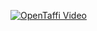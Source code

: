 [![OpenTaffi Video](http://img.youtube.com/vi/aS73m8JJtkM/0.jpg)](http://www.youtube.com/watch?v=aS73m8JJtkM)
